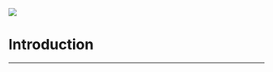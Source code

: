 ![](https://camo.githubusercontent.com/98e9357c94e790e9b40183bdba8b08d6bb3cd989fadab88270d96d871e1ae6ae/68747470733a2f2f696d672e736869656c64732e696f2f62616467652f6c616e67756167652d53776966742d6666616334352e737667)

# Introduction
---
